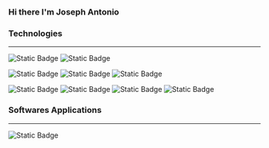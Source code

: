 ### Hi there I'm Joseph Antonio


### Technologies
---
<!--microsoft fabric-->

![Static Badge](https://img.shields.io/badge/GitHub-24292e?style=flat-square&logo=github&logoColor=24292e&labelColor=white) 
![Static Badge](https://img.shields.io/badge/GitHub-3e2c00?style=flat-square&logo=git&logoColor=3e2c00&labelColor=white)

![Static Badge](https://img.shields.io/badge/Microsoft%20Fabric-00A3EE?style=flat-square&logo=microsoft&logoColor=00A3EE&labelColor=white)
![Static Badge](https://img.shields.io/badge/Google%20Workspace-4285F4?style=flat-square&logo=google&logoColor=4285F4&labelColor=white)
![Static Badge](https://img.shields.io/badge/Linux%20Ubuntu-000000?style=flat-square&logo=ubuntu&logoColor=000000&labelColor=white)

![Static Badge](https://img.shields.io/badge/Power%20BI-f6d958?style=flat-square&logo=powerbi&logoColor=f6d958&labelColor=white)
![Static Badge](https://img.shields.io/badge/PostgreSQL-0064a5?style=flat-square&logo=postgresql&logoColor=0064a5&labelColor=white)
![Static Badge](https://img.shields.io/badge/Python-4584B6?style=flat-square&logo=Python&logoColor=4584B6&labelColor=white)
![Static Badge](https://img.shields.io/badge/Google%20Looker-DB4437?style=flat-square&logo=looker&logoColor=DB4437&labelColor=white)


### Softwares Applications
---
![Static Badge](https://img.shields.io/badge/Quickbooks-14324f?style=flat-square&logo=quickbooks&logoColor=14324f&labelColor=white)











<!--
**botniedata/botniedata** is a ✨ _special_ ✨ repository because its `README.md` (this file) appears on your GitHub profile.

Here are some ideas to get you started:

- 🔭 I’m currently working on ...
- 🌱 I’m currently learning ...
- 👯 I’m looking to collaborate on ...
- 🤔 I’m looking for help with ...
- 💬 Ask me about ...
- 📫 How to reach me: ...
- 😄 Pronouns: ...
- ⚡ Fun fact: ...
-->
